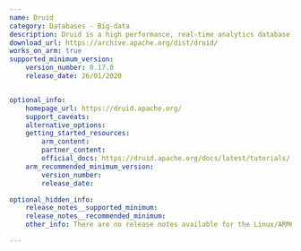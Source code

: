 ```yaml
---
name: Druid
category: Databases - Big-data
description: Druid is a high performance, real-time analytics database that delivers sub-second queries on streaming and batch data at scale and under load.
download_url: https://archive.apache.org/dist/druid/
works_on_arm: true
supported_minimum_version:
    version_number: 0.17.0
    release_date: 26/01/2020


optional_info:
    homepage_url: https://druid.apache.org/
    support_caveats:
    alternative_options:
    getting_started_resources:
        arm_content:
        partner_content:
        official_docs: https://druid.apache.org/docs/latest/tutorials/
    arm_recommended_minimum_version:
        version_number:
        release_date:

optional_hidden_info:
    release_notes__supported_minimum:
    release_notes__recommended_minimum:
    other_info: There are no release notes available for the Linux/ARM64. Druid seems platform-independent. The first release after the incubation phase, i.e. 0.17.0, is successfully tested on the Neoverse N1 via tar and Druid website can be accessed with release 0.17.0.

---
```

